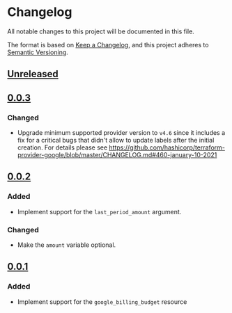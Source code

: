 # Changelog

All notable changes to this project will be documented in this file.

The format is based on [Keep a Changelog](https://keepachangelog.com/en/1.0.0/),
and this project adheres to [Semantic Versioning](https://semver.org/spec/v2.0.0.html).

## [Unreleased]

## [0.0.3]

### Changed

- Upgrade minimum supported provider version to `v4.6` since it includes a fix
  for a critical bugs that didn't allow to update labels after the initial creation.
  For details please see https://github.com/hashicorp/terraform-provider-google/blob/master/CHANGELOG.md#460-january-10-2021

## [0.0.2]

### Added

- Implement support for the `last_period_amount` argument.

### Changed

- Make the `amount` variable optional.

## [0.0.1]

### Added

- Implement support for the `google_billing_budget` resource

[unreleased]: https://github.com/mineiros-io/terraform-google-billing-budget/compare/v0.0.3...HEAD
[0.0.3]: https://github.com/mineiros-io/terraform-google-billing-budget/compare/v0.0.2...v0.0.3
[0.0.2]: https://github.com/mineiros-io/terraform-google-billing-budget/compare/v0.0.1...v0.0.2
[0.0.1]: https://github.com/mineiros-io/terraform-google-billing-budget/releases/tag/v0.0.1
